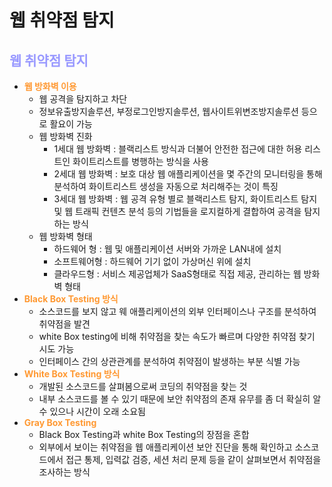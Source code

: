 # 웹 취약점 탐지
## __<span style="color:#9999ff">웹 취약점 탐지</span>__
- __<span style="color:#ff9933">웹 방화벽 이용</span>__
  - 웹 공격을 탐지하고 차단
  - 정보유출방지솔루션, 부정로그인방지솔루션, 웹사이트위변조방지솔루션 등으로 활요이 가능
  - 웹 방화벽 진화
    - 1세대 웹 방화벽 : 블랙리스트 방식과 더불어 안전한 접근에 대한 허용 리스트인 화이트리스트를 병행하는 방식을 사용
    - 2세대 웹 방화벽 : 보호 대상 웹 애플리케이션을 몇 주간의 모니터링을 통해 분석하여 화이트리스트 생성을 자동으로 처리해주는 것이 특징
    - 3세대 웹 방화벽 : 웹 공격 유형 별로 블랙리스트 탐지, 화이트리스트 탐지 및 웹 트래픽 컨텐츠 분석 등의 기법들을 로지컬하게 결합하여 공격을 탐지하는 방식
  - 웹 방화벽 형태
    - 하드웨어 형 : 웹 및 애플리케이션 서버와 가까운 LAN내에 설치
    - 소프트웨어형 : 하드웨어 기기 없이 가상머신 위에 설치
    - 클라우드형 : 서비스 제공업체가 SaaS형태로 직접 제공, 관리하는 웹 방화벽 형태
- __<span style="color:#ff9933">Black Box Testing 방식</span>__
  - 소스코드를 보지 않고 웨 애플리케이션의 외부 인터페이스나 구조를 분석하여 취약점을 발견
  - white Box testing에 비해 취약점을 찾는 속도가 빠르며 다양한 취약점 찾기 시도 가능
  - 인터페이스 간의 상관관계를 분석하여 취약점이 발생하는 부분 식별 가능
- __<span style="color:#ff9933">White Box Testing 방식</span>__
  - 개발된 소스코드를 살펴봄으로써 코딩의 취약점을 찾는 것
  - 내부 소스코드를 볼 수 있기 때문에 보안 취약점의 존재 유무를 좀 더 확실히 알 수 있으나 시간이 오래 소요됨
- __<span style="color:#ff9933">Gray Box Testing</span>__
  - Black Box Testing과 white Box Testing의 장점을 혼합
  - 외부에서 보이는 취약점을 웹 애플리케이션 보안 진단을 통해 확인하고 소스코드에서 접근 통제, 입력값 검증, 세션 처리 문제 등을 같이 살펴보면서 취약점을 조사하는 방식
